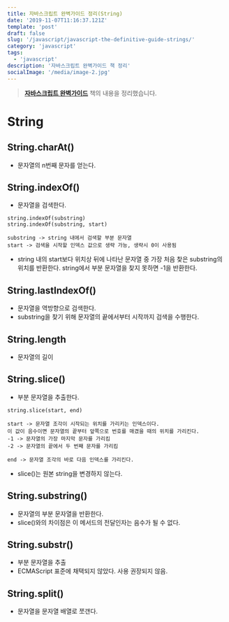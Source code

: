 ```yaml
---
title: 자바스크립트 완벽가이드 정리(String)
date: '2019-11-07T11:16:37.121Z'
template: 'post'
draft: false
slug: '/javascript/javascript-the-definitive-guide-strings/'
category: 'javascript'
tags:
  - 'javascript'
description: '자바스크립트 완벽가이드 책 정리'
socialImage: '/media/image-2.jpg'
---
```


> **[자바스크립트 완벽가이드](http://www.yes24.com/Product/Goods/24769929)** 책의 내용을 정리했습니다.

# String

## String.charAt()

- 문자열의 n번째 문자를 얻는다.

## String.indexOf()

- 문자열을 검색한다.

```
string.indexOf(substring)
string.indexOf(substring, start)

substring -> string 내에서 검색할 부분 문자열
start -> 검색을 시작할 인덱스 값으로 생략 가능, 생략시 0이 사용됨

```

- string 내의 start보다 위치상 뒤에 나타난 문자열 중 가장 처음 찾은 substring의 위치를 반환한다. string에서 부분 문자열을 찾지 못하면 -1을 반환한다.

## String.lastIndexOf()

- 문자열을 역방향으로 검색한다.
- substring을 찾기 위해 문자열의 끝에서부터 시작까지 검색을 수행한다.

## String.length

- 문자열의 길이

## String.slice()

- 부분 문자열을 추출한다.

```
string.slice(start, end)

start -> 문자열 조각이 시작되는 위치를 가리키는 인덱스이다.
이 값이 음수이면 문자열의 끝부터 앞쪽으로 번호를 매겼을 때의 위치를 가리킨다.
-1 -> 문자열의 가장 마지막 문자를 가리킴
-2 -> 문자열의 끝에서 두 번째 문자를 가리킴

end -> 문자열 조각의 바로 다음 인덱스를 가리킨다.
```

- slice()는 원본 string을 변경하지 않는다.

## String.substring()

- 문자열의 부분 문자열을 반환한다.
- slice()와의 차이점은 이 메서드의 전달인자는 음수가 될 수 없다.

## String.substr()

- 부분 문자열을 추출
- ECMAScript 표준에 채택되지 않았다. 사용 권장되지 않음.

## String.split()

- 문자열을 문자열 배열로 쪼갠다.
